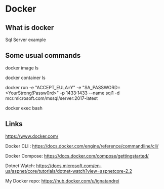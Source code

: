 # Docker
## What is docker

Sql Server example

## Some usual commands

docker image ls

docker container ls

docker run -e "ACCEPT_EULA=Y" -e "SA_PASSWORD=<YourStrong!Passw0rd>" -p 1433:1433 --name sql1 -d mcr.microsoft.com/mssql/server:2017-latest

docker exec bash

## Links

https://www.docker.com/

Docker CLI : https://docs.docker.com/engine/reference/commandline/cli/

Docker Compose: https://docs.docker.com/compose/gettingstarted/

Dotnet Watch: https://docs.microsoft.com/en-us/aspnet/core/tutorials/dotnet-watch?view=aspnetcore-2.2

My Docker repo: https://hub.docker.com/u/ignatandrei


